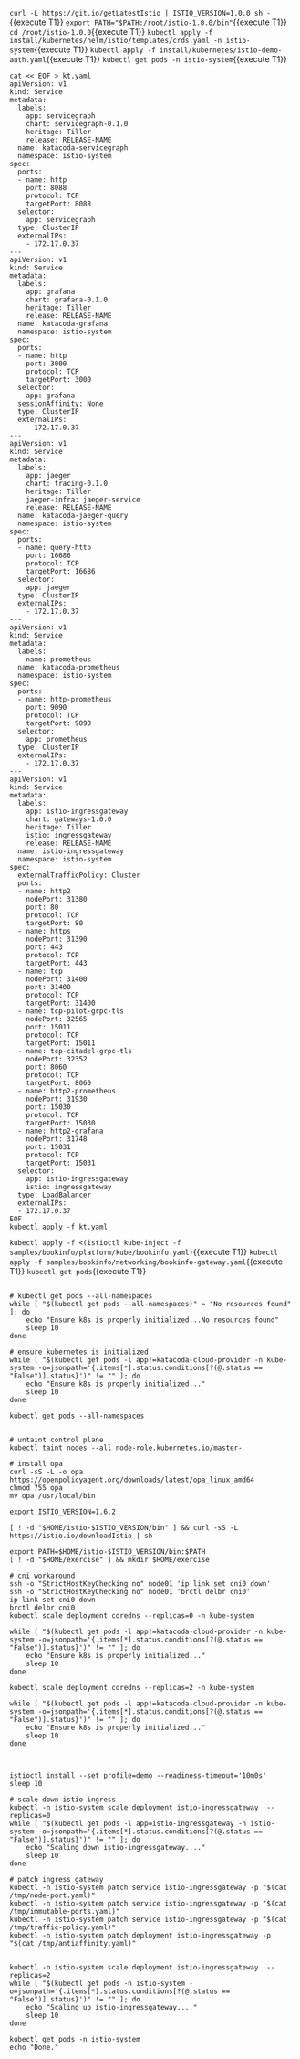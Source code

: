 ```curl -L https://git.io/getLatestIstio | ISTIO_VERSION=1.0.0 sh -```{{execute T1}}
```export PATH="$PATH:/root/istio-1.0.0/bin"```{{execute T1}}
```cd /root/istio-1.0.0```{{execute T1}}
```kubectl apply -f install/kubernetes/helm/istio/templates/crds.yaml -n istio-system```{{execute T1}}
```kubectl apply -f install/kubernetes/istio-demo-auth.yaml```{{execute T1}}
```kubectl get pods -n istio-system```{{execute T1}}
```
cat << EOF > kt.yaml
apiVersion: v1
kind: Service
metadata:
  labels:
    app: servicegraph
    chart: servicegraph-0.1.0
    heritage: Tiller
    release: RELEASE-NAME
  name: katacoda-servicegraph
  namespace: istio-system
spec:
  ports:
  - name: http
    port: 8088
    protocol: TCP
    targetPort: 8088
  selector:
    app: servicegraph
  type: ClusterIP
  externalIPs:
    - 172.17.0.37
---
apiVersion: v1
kind: Service
metadata:
  labels:
    app: grafana
    chart: grafana-0.1.0
    heritage: Tiller
    release: RELEASE-NAME
  name: katacoda-grafana
  namespace: istio-system
spec:
  ports:
  - name: http
    port: 3000
    protocol: TCP
    targetPort: 3000
  selector:
    app: grafana
  sessionAffinity: None
  type: ClusterIP
  externalIPs:
    - 172.17.0.37
---
apiVersion: v1
kind: Service
metadata:
  labels:
    app: jaeger
    chart: tracing-0.1.0
    heritage: Tiller
    jaeger-infra: jaeger-service
    release: RELEASE-NAME
  name: katacoda-jaeger-query
  namespace: istio-system
spec:
  ports:
  - name: query-http
    port: 16686
    protocol: TCP
    targetPort: 16686
  selector:
    app: jaeger
  type: ClusterIP
  externalIPs:
    - 172.17.0.37
---
apiVersion: v1
kind: Service
metadata:
  labels:
    name: prometheus
  name: katacoda-prometheus
  namespace: istio-system
spec:
  ports:
  - name: http-prometheus
    port: 9090
    protocol: TCP
    targetPort: 9090
  selector:
    app: prometheus
  type: ClusterIP
  externalIPs:
    - 172.17.0.37
---
apiVersion: v1
kind: Service
metadata:
  labels:
    app: istio-ingressgateway
    chart: gateways-1.0.0
    heritage: Tiller
    istio: ingressgateway
    release: RELEASE-NAME
  name: istio-ingressgateway
  namespace: istio-system
spec:
  externalTrafficPolicy: Cluster
  ports:
  - name: http2
    nodePort: 31380
    port: 80
    protocol: TCP
    targetPort: 80
  - name: https
    nodePort: 31390
    port: 443
    protocol: TCP
    targetPort: 443
  - name: tcp
    nodePort: 31400
    port: 31400
    protocol: TCP
    targetPort: 31400
  - name: tcp-pilot-grpc-tls
    nodePort: 32565
    port: 15011
    protocol: TCP
    targetPort: 15011
  - name: tcp-citadel-grpc-tls
    nodePort: 32352
    port: 8060
    protocol: TCP
    targetPort: 8060
  - name: http2-prometheus
    nodePort: 31930
    port: 15030
    protocol: TCP
    targetPort: 15030
  - name: http2-grafana
    nodePort: 31748
    port: 15031
    protocol: TCP
    targetPort: 15031
  selector:
    app: istio-ingressgateway
    istio: ingressgateway
  type: LoadBalancer
  externalIPs:
  - 172.17.0.37
EOF
kubectl apply -f kt.yaml
```
```kubectl apply -f <(istioctl kube-inject -f samples/bookinfo/platform/kube/bookinfo.yaml)```{{execute T1}}
```kubectl apply -f samples/bookinfo/networking/bookinfo-gateway.yaml```{{execute T1}}
```kubectl get pods```{{execute T1}}
```

# kubectl get pods --all-namespaces
while [ "$(kubectl get pods --all-namespaces)" = "No resources found" ]; do
    echo "Ensure k8s is properly initialized...No resources found"
    sleep 10
done

# ensure kubernetes is initialized
while [ "$(kubectl get pods -l app!=katacoda-cloud-provider -n kube-system -o=jsonpath='{.items[*].status.conditions[?(@.status == "False")].status}')" != "" ]; do
    echo "Ensure k8s is properly initialized..."
    sleep 10
done

kubectl get pods --all-namespaces


# untaint control plane
kubectl taint nodes --all node-role.kubernetes.io/master-

# install opa
curl -sS -L -o opa https://openpolicyagent.org/downloads/latest/opa_linux_amd64
chmod 755 opa
mv opa /usr/local/bin

export ISTIO_VERSION=1.6.2

[ ! -d "$HOME/istio-$ISTIO_VERSION/bin" ] && curl -sS -L https://istio.io/downloadIstio | sh -

export PATH=$HOME/istio-$ISTIO_VERSION/bin:$PATH
[ ! -d "$HOME/exercise" ] && mkdir $HOME/exercise

# cni workaround
ssh -o "StrictHostKeyChecking no" node01 'ip link set cni0 down'
ssh -o "StrictHostKeyChecking no" node01 'brctl delbr cni0'
ip link set cni0 down
brctl delbr cni0
kubectl scale deployment coredns --replicas=0 -n kube-system

while [ "$(kubectl get pods -l app!=katacoda-cloud-provider -n kube-system -o=jsonpath='{.items[*].status.conditions[?(@.status == "False")].status}')" != "" ]; do
    echo "Ensure k8s is properly initialized..."
    sleep 10
done

kubectl scale deployment coredns --replicas=2 -n kube-system

while [ "$(kubectl get pods -l app!=katacoda-cloud-provider -n kube-system -o=jsonpath='{.items[*].status.conditions[?(@.status == "False")].status}')" != "" ]; do
    echo "Ensure k8s is properly initialized..."
    sleep 10
done



istioctl install --set profile=demo --readiness-timeout='10m0s'
sleep 10

# scale down istio ingress
kubectl -n istio-system scale deployment istio-ingressgateway  --replicas=0
while [ "$(kubectl get pods -l app=istio-ingressgateway -n istio-system -o=jsonpath='{.items[*].status.conditions[?(@.status == "False")].status}')" != "" ]; do
    echo "Scaling down istio-ingressgateway...."
    sleep 10
done

# patch ingress gateway
kubectl -n istio-system patch service istio-ingressgateway -p "$(cat /tmp/node-port.yaml)"
kubectl -n istio-system patch service istio-ingressgateway -p "$(cat /tmp/immutable-ports.yaml)"
kubectl -n istio-system patch service istio-ingressgateway -p "$(cat /tmp/traffic-policy.yaml)"
kubectl -n istio-system patch deployment istio-ingressgateway -p "$(cat /tmp/antiaffinity.yaml)"


kubectl -n istio-system scale deployment istio-ingressgateway  --replicas=2
while [ "$(kubectl get pods -n istio-system -o=jsonpath='{.items[*].status.conditions[?(@.status == "False")].status}')" != "" ]; do
    echo "Scaling up istio-ingressgateway...."
    sleep 10
done

kubectl get pods -n istio-system
echo "Done."


```